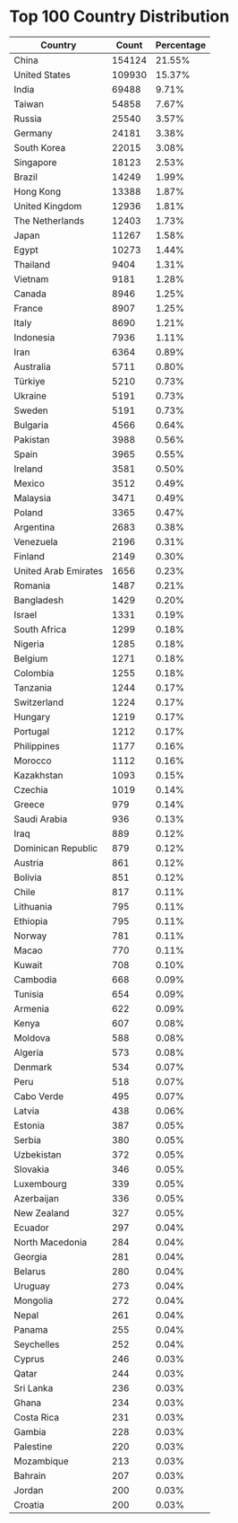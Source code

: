 # Top 100 Country Distribution
| Country | Count | Percentage |
|----|----|----|
| China | 154124 | 21.55% |
| United States | 109930 | 15.37% |
| India | 69488 | 9.71% |
| Taiwan | 54858 | 7.67% |
| Russia | 25540 | 3.57% |
| Germany | 24181 | 3.38% |
| South Korea | 22015 | 3.08% |
| Singapore | 18123 | 2.53% |
| Brazil | 14249 | 1.99% |
| Hong Kong | 13388 | 1.87% |
| United Kingdom | 12936 | 1.81% |
| The Netherlands | 12403 | 1.73% |
| Japan | 11267 | 1.58% |
| Egypt | 10273 | 1.44% |
| Thailand | 9404 | 1.31% |
| Vietnam | 9181 | 1.28% |
| Canada | 8946 | 1.25% |
| France | 8907 | 1.25% |
| Italy | 8690 | 1.21% |
| Indonesia | 7936 | 1.11% |
| Iran | 6364 | 0.89% |
| Australia | 5711 | 0.80% |
| Türkiye | 5210 | 0.73% |
| Ukraine | 5191 | 0.73% |
| Sweden | 5191 | 0.73% |
| Bulgaria | 4566 | 0.64% |
| Pakistan | 3988 | 0.56% |
| Spain | 3965 | 0.55% |
| Ireland | 3581 | 0.50% |
| Mexico | 3512 | 0.49% |
| Malaysia | 3471 | 0.49% |
| Poland | 3365 | 0.47% |
| Argentina | 2683 | 0.38% |
| Venezuela | 2196 | 0.31% |
| Finland | 2149 | 0.30% |
| United Arab Emirates | 1656 | 0.23% |
| Romania | 1487 | 0.21% |
| Bangladesh | 1429 | 0.20% |
| Israel | 1331 | 0.19% |
| South Africa | 1299 | 0.18% |
| Nigeria | 1285 | 0.18% |
| Belgium | 1271 | 0.18% |
| Colombia | 1255 | 0.18% |
| Tanzania | 1244 | 0.17% |
| Switzerland | 1224 | 0.17% |
| Hungary | 1219 | 0.17% |
| Portugal | 1212 | 0.17% |
| Philippines | 1177 | 0.16% |
| Morocco | 1112 | 0.16% |
| Kazakhstan | 1093 | 0.15% |
| Czechia | 1019 | 0.14% |
| Greece | 979 | 0.14% |
| Saudi Arabia | 936 | 0.13% |
| Iraq | 889 | 0.12% |
| Dominican Republic | 879 | 0.12% |
| Austria | 861 | 0.12% |
| Bolivia | 851 | 0.12% |
| Chile | 817 | 0.11% |
| Lithuania | 795 | 0.11% |
| Ethiopia | 795 | 0.11% |
| Norway | 781 | 0.11% |
| Macao | 770 | 0.11% |
| Kuwait | 708 | 0.10% |
| Cambodia | 668 | 0.09% |
| Tunisia | 654 | 0.09% |
| Armenia | 622 | 0.09% |
| Kenya | 607 | 0.08% |
| Moldova | 588 | 0.08% |
| Algeria | 573 | 0.08% |
| Denmark | 534 | 0.07% |
| Peru | 518 | 0.07% |
| Cabo Verde | 495 | 0.07% |
| Latvia | 438 | 0.06% |
| Estonia | 387 | 0.05% |
| Serbia | 380 | 0.05% |
| Uzbekistan | 372 | 0.05% |
| Slovakia | 346 | 0.05% |
| Luxembourg | 339 | 0.05% |
| Azerbaijan | 336 | 0.05% |
| New Zealand | 327 | 0.05% |
| Ecuador | 297 | 0.04% |
| North Macedonia | 284 | 0.04% |
| Georgia | 281 | 0.04% |
| Belarus | 280 | 0.04% |
| Uruguay | 273 | 0.04% |
| Mongolia | 272 | 0.04% |
| Nepal | 261 | 0.04% |
| Panama | 255 | 0.04% |
| Seychelles | 252 | 0.04% |
| Cyprus | 246 | 0.03% |
| Qatar | 244 | 0.03% |
| Sri Lanka | 236 | 0.03% |
| Ghana | 234 | 0.03% |
| Costa Rica | 231 | 0.03% |
| Gambia | 228 | 0.03% |
| Palestine | 220 | 0.03% |
| Mozambique | 213 | 0.03% |
| Bahrain | 207 | 0.03% |
| Jordan | 200 | 0.03% |
| Croatia | 200 | 0.03% |
